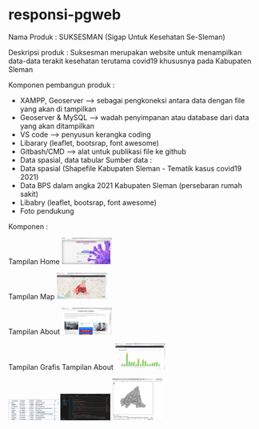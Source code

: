 # responsi-pgweb
Nama Produk : SUKSESMAN (Sigap Untuk Kesehatan Se-Sleman)

Deskripsi produk : Suksesman merupakan website untuk menampilkan data-data terakit kesehatan terutama covid19 khususnya pada Kabupaten Sleman 

Komponen pembangun produk : 
- XAMPP, Geoserver --> sebagai pengkoneksi antara data dengan file yang akan di tampilkan
- Geoserver & MySQL --> wadah penyimpanan atau database dari data yang akan ditampilkan
- VS code --> penyusun kerangka coding
- Libarary (leaflet, bootsrap, font awesome)
- Gitbash/CMD --> alat untuk publikasi file ke github
- Data spasial, data tabular
Sumber data :
- Data spasial (Shapefile Kabupaten Sleman - Tematik kasus covid19 2021)
- Data BPS dalam angka 2021 Kabupaten Sleman (persebaran rumah sakit)
- Libabry (leaflet, bootsrap, font awesome)
- Foto pendukung 

Komponen :

Tampilan Home
<img src="assets/img/tamhom.jpg" width="100">

Tampilan Map
<img src="assets/img/mapvw.jpg" width="100">

Tampilan About
<img src="assets/img/abt.jpg" width="100">

Tampilan Grafis
Tampilan About
<img src="assets/img/grafis.jpg" width="100">


<img src="assets/img/datars.jpg" width="100">

<img src="assets/img/coding.jpg" width="100">

<img src="assets/img/geos.jpg" width="100">